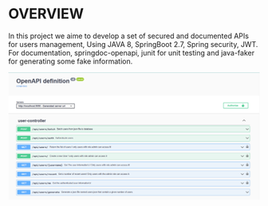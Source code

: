# OVERVIEW 
In this project we aime to develop a set of secured and documented APIs for users management, Using JAVA 8, SpringBoot 2.7, Spring security, JWT.   
For documentation, springdoc-openapi, junit for unit testing and java-faker for generating some fake information.

![img_1.png](img_1.png)

